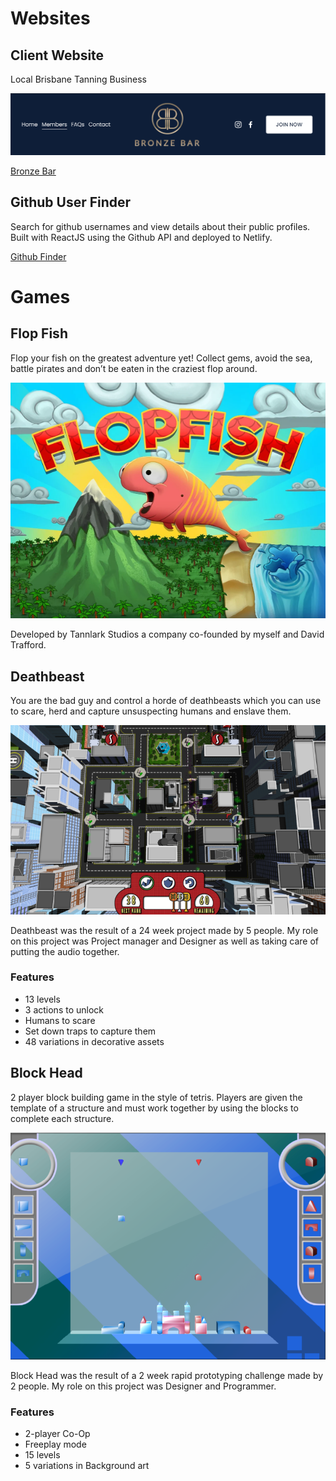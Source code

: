 # Websites

## Client Website

Local Brisbane Tanning Business

![BronzeBarHeader](pub/static/bronze-bar.png)

[Bronze Bar](https://bronze-bar.com.au/)


## Github User Finder

Search for github usernames and view details about their public profiles. Built with ReactJS using the Github API and deployed to Netlify.

[Github Finder](https://githubfinder-jjewel.netlify.com/)


# Games

## Flop Fish

Flop your fish on the greatest adventure yet! Collect gems, avoid the sea, battle pirates and don’t be eaten in the craziest flop around.

![FlopFishScreen](pub/static/flopfish.png)

Developed by Tannlark Studios a company co-founded by myself and David Trafford.

## Deathbeast

You are the bad guy and control a horde of deathbeasts which you can use to
scare, herd and capture unsuspecting humans and enslave them.

![DeathBeastScreen](pub/static/deathbeast.png)

Deathbeast was the result of a 24 week project made by 5 people. My role on this project was Project manager and Designer as well as taking care of putting the audio together.

### Features
- 13 levels
- 3 actions to unlock
- Humans to scare
- Set down traps to capture them
- 48 variations in decorative assets

## Block Head

2 player block building game in the style of tetris. Players are given the template of a structure and must work together by using the blocks to complete each structure.

![BlockHeadScreen](pub/static/blockhead.png)

Block Head was the result of a 2 week rapid prototyping challenge made by 2 people. My role on this project was Designer and Programmer.

### Features
- 2-player Co-Op
- Freeplay mode
- 15 levels
- 5 variations in Background art


